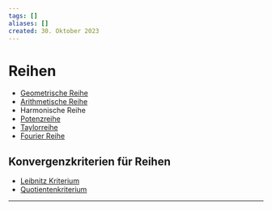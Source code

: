 ```yaml
---
tags: []
aliases: []
created: 30. Oktober 2023
---
```


# Reihen

- [Geometrische Reihe](Geometrische%20Reihe)
- [Arithmetische Reihe](Arithmetische%20Reihe)
- Harmonische Reihe
- [Potenzreihe](../mathe%20(4)/Potenzreihe.md)
- [Taylorreihe](../mathe%20(4)/Taylorreihe.md)
- [Fourier Reihe](../mathe%20(4)/Fourier%20Reihe.md)

## Konvergenzkriterien für Reihen

- [Leibnitz Kriterium](mathe%20(4)/Leibnitz%20Kriterium.md)
- [Quotientenkriterium](mathe%20(4)/Quotienten%20Kriterium.md)

---